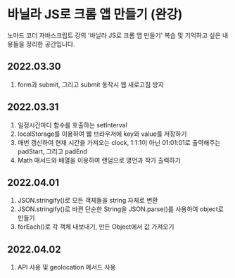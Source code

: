 # 바닐라 JS로 크롬 앱 만들기 (완강)

노마드 코더 자바스크립트 강의 '바닐라 JS로 크롬 앱 만들기' 복습 및 기억하고 싶은 내용들을 정리한 공간입니다.


## 2022.03.30
1. form과 submit, 그리고 submit 동작시 웹 새로고침 방지

## 2022.03.31
1. 일정시간마다 함수를 호출하는 setInterval
2. localStorage를 이용하여 웹 브라우저에 key와 value를 저장하기
3. 매번 갱신하여 현재 시간을 가져오는 clock, 1:1:1이 아닌 01:01:01로 출력해주는 padStart, 그리고 padEnd
4. Math 매서드와 배열을 이용하여 랜덤으로 명언과 작가 출력하기

## 2022.04.01
1. JSON.stringify()로 모든 객체들을 string 자체로 변환
2. JSON.stringify()로 바뀐 단순한 String을 JSON.parse()를 사용하여 object로 만들기
3. forEach()로 각 객체 내보내기, 만든 Object에서 값 가져오기

## 2022.04.02
1. API 사용 및 geolocation 메서드 사용
